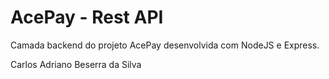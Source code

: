 # AcePay - Rest API
Camada backend do projeto AcePay desenvolvida com NodeJS e Express.

Carlos Adriano Beserra da Silva
